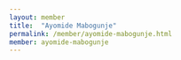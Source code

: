 ```yaml
---
layout: member
title:  "Ayomide Mabogunje"
permalink: /member/ayomide-mabogunje.html
member: ayomide-mabogunje
---
```

